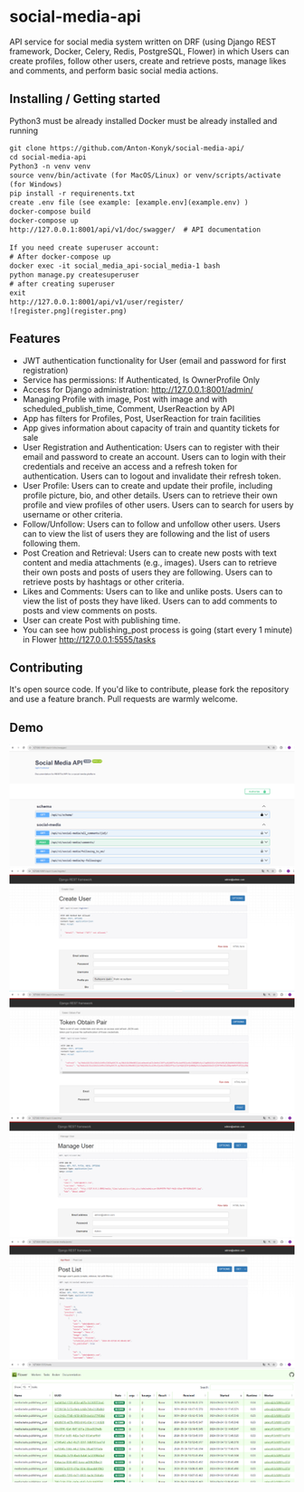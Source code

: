 # social-media-api

API service for social media system written on DRF
(using  Django REST framework, Docker, Celery, Redis,
PostgreSQL, Flower)
in which Users can create profiles, follow other users,
create and retrieve posts, manage likes and comments, 
and perform basic social media actions. 

## Installing / Getting started

Python3 must be already installed
Docker must be already installed and running

```shell
git clone https://github.com/Anton-Konyk/social-media-api/
cd social-media-api
Python3 -n venv venv
source venv/bin/activate (for MacOS/Linux) or venv/scripts/activate (for Windows)
pip install -r requirenents.txt
create .env file (see example: [example.env](example.env) )
docker-compose build
docker-compose up
http://127.0.0.1:8001/api/v1/doc/swagger/  # API documentation

If you need create superuser account:
# After docker-compose up
docker exec -it social_media_api-social_media-1 bash
python manage.py createsuperuser
# after creating superuser
exit
http://127.0.0.1:8001/api/v1/user/register/
![register.png](register.png)
```

## Features

* JWT authentication functionality for User (email and password for first registration)
* Service has permissions: If Authenticated, Is OwnerProfile Only
* Access for Django administration: http://127.0.0.1:8001/admin/
* Managing Profile with image, Post with image and with scheduled_publish_time,
  Comment, UserReaction by API
* App has filters for Profiles, Post, UserReaction for train facilities
* App gives information about capacity of train and quantity tickets for sale 
* User Registration and Authentication:
  Users can to register with their email and password to create an account.
  Users can to login with their credentials and receive an access and a refresh token for authentication.
  Users can to logout and invalidate their refresh token.
* User Profile:
  Users can to create and update their profile, including profile picture, bio, and other details.
  Users can to retrieve their own profile and view profiles of other users.
  Users can to search for users by username or other criteria.
* Follow/Unfollow:
  Users can to follow and unfollow other users.
  Users can to view the list of users they are following and the list of users following them.
* Post Creation and Retrieval:
  Users can to create new posts with text content and media attachments (e.g., images).
  Users can to retrieve their own posts and posts of users they are following.
  Users can to retrieve posts by hashtags or other criteria.
* Likes and Comments:
  Users can to like and unlike posts. 
  Users can to view the list of posts they have liked. 
  Users can to add comments to posts and view comments on posts.
* User can create Post with publishing time.
* You can see how publishing_post process is going (start every 1 minute)
  in Flower http://127.0.0.1:5555/tasks 

## Contributing

It's open source code.
If you'd like to contribute, please fork the repository and use a feature
branch. Pull requests are warmly welcome.


## Demo
![swagger.png](swagger.png)
![register.png](register.png)
![user_token.png](user_token.png)
![user_me.png](user_me.png)
![posts.png](posts.png)
![flower.png](flower.png)
